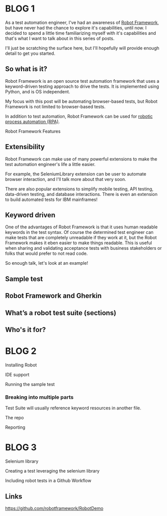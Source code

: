 # BLOG 1

As a test automation engineer, I've had an awareness of [Robot Framework](http://robotframework.org/), but have never had the chance to explore it's capabilities, until now.  I decided to spend a little time familiarizing myself with it's capabilities and that's what I want to talk about in this series of posts.

I'll just be scratching the surface here, but I'll hopefully will provide enough detail to get you started.

## So what is it?
Robot Framework is an open source test automation framework that uses a keyword-driven testing approach to drive the tests.  It is implemented using Python, and is OS independent.

My focus with this post will be automating browser-based tests, but Robot Framework is not limited to browser-based tests.   

In addition to test automation, Robot Framework can be used for [robotic process automation (RPA)](https://robotframework.org/rpa/).

Robot Framework Features

## Extensibility
Robot Framework can make use of many powerful extensions to make the test automation engineer's life a little easier.  

For example, the SeleniumLibrary extension can be user to automate browser interaction, and I'll talk more about that very soon.  

There are also popular extensions to simplify mobile testing, API testing, data-driven testing, and database interactions.  There is even an extension to build automated tests for IBM mainframes!

## Keyword driven
One of the advantages of Robot Framework is that it uses human readable keywords in the test syntax.  Of course the determined test engineer can make tests that are completely unreadable if they work at it, but the Robot Framework makes it eben easier to make things readable.  This is useful when sharing and validating acceptance tests with business stakeholders or folks that would prefer to not read code.

So enough talk, let's look at an example!


## Sample test

## Robot Framework and Gherkin


## What’s a robot test suite (sections)

## Who's it for?

# BLOG 2

Installing Robot

IDE support

Running the sample test

### Breaking into multiple parts
Test Suite will usually reference keyword resources in another file. 

The repo

Reporting






# BLOG 3

Selenium library

Creating a test leveraging the selenium library 

Including robot tests in a Github Workflow

## Links
https://github.com/robotframework/RobotDemo